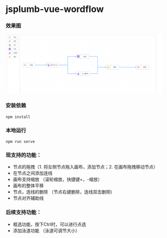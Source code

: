 # jsplumb-vue-wordflow


### 效果图

![Image text](https://github.com/Code-RoadFly/jsplumb-vue-wordFlow/blob/main/src/assets/sample.jpg)

### 安装依赖
```
npm install
```

### 本地运行
```
npm run serve
```
### 现支持的功能：

- 节点的拖拽（1. 将左侧节点拖入画布，添加节点；2. 在画布拖拽移动节点）
- 在节点之间添加连线
- 画布支持缩放 （滚轮缩放，快捷键+，-缩放）
- 画布的整体平移
- 节点，连线的删除 （节点右键删除，连线双击删除)
- 节点对齐辅助线
### 后续支持功能：

- 框选功能，按下Ctrl时，可以进行点选
- 添加泳道功能 （泳道可调节大小）
